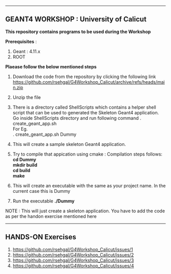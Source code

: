 --------------------------------------------------  
GEANT4 WORKSHOP : University of Calicut  
--------------------------------------------------  
  
**This repository contains programs to be used during the Workshop**  

**Prerequisites** :   
1) Geant :  4.11.x  
2) ROOT  

**Plaease follow the below mentioned steps**  
1) Download the code from the repository by clicking the following link  
   https://github.com/rsehgal/G4Workshop_Calicut/archive/refs/heads/main.zip  

2) Unzip the file  
 
3) There is a directory called ShellScripts which contains a helper shell script that can be used to generated the Skeleton Geant4 application.  
   Go inside ShellScripts directory and run following command
   . create_geant_app.sh <projectName>  
   For Eg.  
   . create_geant_app.sh Dummy  

4) This will create a sample skeleton Geant4 application.  

5) Try to compile that appication using cmake : Compilation steps follows:  
   **cd Dummy  
   mkdir build  
   cd build  
   make**  

6) This will create an executable with the same as your project name.
   In the current case this is Dummy

7) Run the executable
   **./Dummy**

NOTE : This will just create a skeleton application. You have to add the code as per the handon exercise mentioned here 

------------------------------
HANDS-ON Exercises
------------------------------

1) https://github.com/rsehgal/G4Workshop_Calicut/issues/1
2) https://github.com/rsehgal/G4Workshop_Calicut/issues/2
3) https://github.com/rsehgal/G4Workshop_Calicut/issues/3
4) https://github.com/rsehgal/G4Workshop_Calicut/issues/4


   
